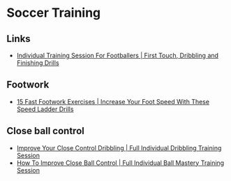 # Soccer Training

## Links

- [Individual Training Session For Footballers | First Touch, Dribbling and Finishing Drills](https://www.youtube.com/watch?v=AesPWLtCQR4)

## Footwork

- [15 Fast Footwork Exercises | Increase Your Foot Speed With These Speed Ladder Drills](https://www.youtube.com/watch?v=tMY5Cj39xN8)

## Close ball control

- [Improve Your Close Control Dribbling | Full Individual Dribbling Training Session](https://www.youtube.com/watch?v=GvW_xScj-Lc)
- [How To Improve Close Ball Control | Full Individual Ball Mastery Training Session](https://www.youtube.com/watch?v=tFKdL_a31Pg)